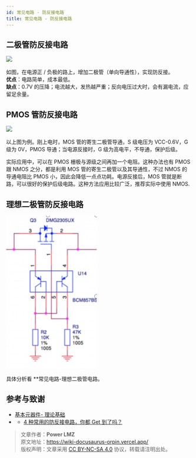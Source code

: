 ```yaml
---
id: 常见电路 - 防反接电路
title: 常见电路 - 防反接电路
---
```


## 二极管防反接电路

![](https://wiki-media-1253965369.cos.ap-guangzhou.myqcloud.com/img/20200226214037.png)

如图，在电源正 / 负极的路上，增加二极管（单向导通性），实现防反接。  
**优点**：电路简单，成本最低。  
**缺点**：0.7V 的压降；电流越大，发热越严重；反向电压过大时，会有漏电流，应留足余量。

## PMOS 管防反接电路

![](https://wiki-media-1253965369.cos.ap-guangzhou.myqcloud.com/img/20200226214710.png)

以上图为例。刚上电时，MOS 管的寄生二极管导通，S 级电压为 VCC-0.6V，G 级为 0V，PMOS 导通；当电源反接时，G 级为高电平，不导通，保护后级。

实际应用中，可以在 PMOS 栅极与源级之间再加一个电阻。这种办法也有 PMOS 跟 NMOS 之分，都是利用 MOS 管的寄生二极管以及其导通性，不过 NMOS 的导通电阻比 PMOS 小，因此会降低一点点功耗。电源反接后，MOS 管就是断路，可以很好的保护后级电路。这种方法应用比较广泛，推荐实际中使用 NMOS.

## 理想二极管防反接电路

![](https://github.com/powerLMZ/picture/blob/master/%E7%90%86%E6%83%B3%E4%BA%8C%E6%9E%81%E7%AE%A1%E7%94%B5%E8%B7%AF.jpg?raw=true)

具体分析看 **常见电路-理想二极管电路。

## 参考与致谢

- [基本元器件- 理论基础](https://wiki-power.com)
- * [4 种常用的防反接电路，你都 Get 到了吗？](https://mp.weixin.qq.com/s?__biz=MzI4NTQ4NTA3NA==&mid=2247488589&idx=1&sn=74aa6b74d214ac69729d64b525740f80&chksm=ebea2530dc9dac26a8e74a9f100e8a809d784ad25e6b21c0c546f56d09ba8ba8dca17549e0f6&mpshare=1&scene=1&srcid=0226oplrUSzm6gc9CByvmgA8&sharer_sharetime=1582713417799&sharer_shareid=57baeb2b96d0cff9b17ac2c15b36602b&key=41c07c1199c0727c4030cc712f41de6d8a0e4db2516999aaa98854f2019a9adfe9a6e2f89a840d15c3ae1c3560f741b592f9b412994ae690bb777310a2b497bfa438831d7bf2da52fc89cc19bbc0d467&ascene=1&uin=MTk5MDUwOTA0Mg%3D%3D&devicetype=Windows+10&version=62080079&lang=zh_CN&exportkey=Azacss9x1N9t3FWOKDTbFKA%3D&pass_ticket=%2B%2Fs5mqUBkUbYMJV1cZ6LLdT4rpwnoGiQAvz1QyQpMhfrKWb9GbpDgnop6Filiqkd)

> 文章作者：**Power LMZ**  
> 原文地址：https://wiki-docusaurus-orpin.vercel.app/  
> 版权声明：文章采用 [CC BY-NC-SA 4.0](https://creativecommons.org/licenses/by/4.0/deed.zh) 协议，转载请注明出处。

